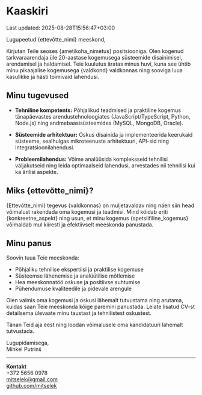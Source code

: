 # Kaaskiri

Last updated: 2025-08-28T15:56:47+03:00

Lugupeetud {ettevõtte_nimi} meeskond,

Kirjutan Teile seoses {ametikoha_nimetus} positsiooniga. Olen kogenud tarkvaraarendaja üle 20-aastase kogemusega süsteemide disainimisel, arendamisel ja haldamisel. Teie kuulutus äratas minus huvi, kuna see ühtib minu pikaajalise kogemusega {valdkond} valdkonnas ning sooviga luua kasulikke ja hästi toimivaid lahendusi.

## Minu tugevused

- **Tehniline kompetents:** Põhjalikud teadmised ja praktiline kogemus tänapäevastes arendustehnoloogiates (JavaScript/TypeScript, Python, Node.js) ning andmebaasisüsteemides (MySQL, MongoDB, Oracle).

- **Süsteemide arhitektuur:** Oskus disainida ja implementeerida keerukaid süsteeme, sealhulgas mikroteenuste arhitektuuri, API-sid ning integratsioonilahendusi.

- **Probleemilahendus:** Võime analüüsida kompleksseid tehnilisi väljakutseid ning leida optimaalseid lahendusi, arvestades nii tehnilisi kui ka ärilisi aspekte.

## Miks {ettevõtte_nimi}?

{Ettevõtte_nimi} tegevus {valdkonnas} on muljetavaldav ning näen siin head võimalust rakendada oma kogemusi ja teadmisi. Mind köidab eriti {konkreetne_aspekt} ning usun, et minu kogemus {spetsiifiline_kogemus} võimaldab mul kiiresti ja efektiivselt meeskonda panustada.

## Minu panus

Soovin tuua Teie meeskonda:

- Põhjaliku tehnilise ekspertiisi ja praktilise kogemuse
- Süsteemse lähenemise ja analüütilise mõtlemise
- Hea meeskonnatöö oskuse ja positiivse suhtumise
- Pühendumuse kvaliteedile ja pidevale arengule

Olen valmis oma kogemusi ja oskusi lähemalt tutvustama ning arutama, kuidas saan Teie meeskonda kõige paremini panustada. Leiate lisatud CV-st detailsema ülevaate minu taustast ja tehnilistest oskustest.

Tänan Teid aja eest ning loodan võimalusele oma kandidatuuri lähemalt tutvustada.

Lugupidamisega,  
Mihkel Putrinš

---

**Kontakt**  
+372 5656 0978  
[mitselek@gmail.com](mailto:mitselek@gmail.com)  
[github.com/mitselek](https://github.com/mitselek)
